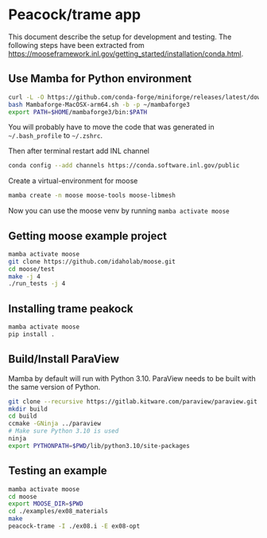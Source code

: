 # Peacock/trame app

This document describe the setup for development and testing.
The following steps have been extracted from https://mooseframework.inl.gov/getting_started/installation/conda.html.

## Use Mamba for Python environment

```bash
curl -L -O https://github.com/conda-forge/miniforge/releases/latest/download/Mambaforge-MacOSX-arm64.sh
bash Mambaforge-MacOSX-arm64.sh -b -p ~/mambaforge3
export PATH=$HOME/mambaforge3/bin:$PATH
```

You will probably have to move the code that was generated in `~/.bash_profile` to `~/.zshrc`.

Then after terminal restart add INL channel

```bash
conda config --add channels https://conda.software.inl.gov/public
```

Create a virtual-environment for moose

```bash
mamba create -n moose moose-tools moose-libmesh
```

Now you can use the moose venv by running `mamba activate moose`

## Getting moose example project

```bash
mamba activate moose
git clone https://github.com/idaholab/moose.git
cd moose/test
make -j 4
./run_tests -j 4
```

## Installing trame peakock

```bash
mamba activate moose
pip install .
```

## Build/Install ParaView

Mamba by default will run with Python 3.10. ParaView needs to be built with the same version of Python.

```bash
git clone --recursive https://gitlab.kitware.com/paraview/paraview.git
mkdir build
cd build
ccmake -GNinja ../paraview
# Make sure Python 3.10 is used
ninja
export PYTHONPATH=$PWD/lib/python3.10/site-packages
```

## Testing an example

```bash
mamba activate moose
cd moose
export MOOSE_DIR=$PWD
cd ./examples/ex08_materials
make
peacock-trame -I ./ex08.i -E ex08-opt
```

